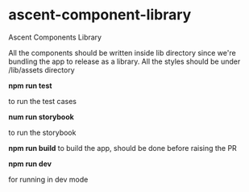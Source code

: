# ascent-component-library
 Ascent Components Library

All the components should be written inside lib directory since we're bundling the app to release as a library. All the styles should be under /lib/assets directory

**npm run test** 

to run the test cases 

**num run storybook**

to run the storybook

**npm run build**
to build the app, should be done before raising the PR

**npm run dev**

for running in dev mode
